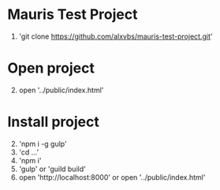 # Mauris Test Project

1. 'git clone https://github.com/alxvbs/mauris-test-project.git'

# Open project

2. open '../public/index.html'

# Install project

2. 'npm i -g gulp'
3. 'cd ...'
4. 'npm i'
5. 'gulp' or 'guild build'
6. open 'http://localhost:8000' or open '../public/index.html'